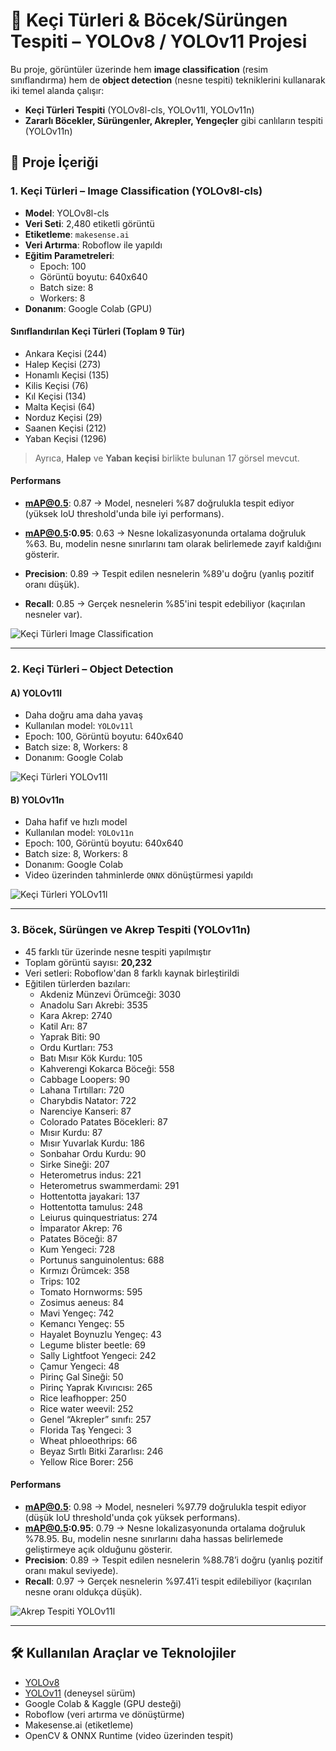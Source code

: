# 🐐 Keçi Türleri & Böcek/Sürüngen Tespiti – YOLOv8 / YOLOv11 Projesi

Bu proje, görüntüler üzerinde hem **image classification** (resim sınıflandırma) hem de **object detection** (nesne tespiti) tekniklerini kullanarak iki temel alanda çalışır:

- **Keçi Türleri Tespiti** (YOLOv8l-cls, YOLOv11l, YOLOv11n)
- **Zararlı Böcekler, Sürüngenler, Akrepler, Yengeçler** gibi canlıların tespiti (YOLOv11n)

## 📁 Proje İçeriği

### 1. Keçi Türleri – Image Classification (YOLOv8l-cls)

- **Model**: YOLOv8l-cls
- **Veri Seti**: 2,480 etiketli görüntü
- **Etiketleme**: `makesense.ai`
- **Veri Artırma**: Roboflow ile yapıldı
- **Eğitim Parametreleri**:
  - Epoch: 100
  - Görüntü boyutu: 640x640
  - Batch size: 8
  - Workers: 8
- **Donanım**: Google Colab (GPU)

#### Sınıflandırılan Keçi Türleri (Toplam 9 Tür)
- Ankara Keçisi (244)
- Halep Keçisi (273)
- Honamlı Keçisi (135)
- Kilis Keçisi (76)
- Kıl Keçisi (134)
- Malta Keçisi (64)
- Norduz Keçisi (29)
- Saanen Keçisi (212)
- Yaban Keçisi (1296)
> Ayrıca, **Halep** ve **Yaban keçisi** birlikte bulunan 17 görsel mevcut.

#### Performans
- **mAP@0.5**: 0.87 -> Model, nesneleri %87 doğrulukla tespit ediyor (yüksek IoU threshold'unda bile iyi performans).
- **mAP@0.5:0.95**: 0.63 -> Nesne lokalizasyonunda ortalama doğruluk %63. Bu, modelin nesne sınırlarını tam olarak belirlemede zayıf kaldığını gösterir.

- **Precision**: 0.89 -> Tespit edilen nesnelerin %89'u doğru (yanlış pozitif oranı düşük).
- **Recall**: 0.85 -> Gerçek nesnelerin %85'ini tespit edebiliyor (kaçırılan nesneler var).

<!-- Görsel örneği --> 
![Keçi Türleri Image Classification](./ReadmeResim/kecilerImageClassification.png)

---

### 2. Keçi Türleri – Object Detection

#### A) YOLOv11l
- Daha doğru ama daha yavaş
- Kullanılan model: `YOLOv11l`
- Epoch: 100, Görüntü boyutu: 640x640
- Batch size: 8, Workers: 8
- Donanım: Google Colab


<!-- Detected output örneği -->
![Keçi Türleri YOLOv11l](./ReadmeResim/KeciYolov11l.png)



#### B) YOLOv11n
- Daha hafif ve hızlı model
- Kullanılan model: `YOLOv11n`
- Epoch: 100, Görüntü boyutu: 640x640
- Batch size: 8, Workers: 8
- Donanım: Google Colab
- Video üzerinden tahminlerde `ONNX` dönüştürmesi yapıldı

<!-- Detected output örneği -->
![Keçi Türleri YOLOv11l](./ReadmeResim/KeciYolov11n.png)

---

### 3. Böcek, Sürüngen ve Akrep Tespiti (YOLOv11n)

- 45 farklı tür üzerinde nesne tespiti yapılmıştır
- Toplam görüntü sayısı: **20,232**
- Veri setleri: Roboflow'dan 8 farklı kaynak birleştirildi
- Eğitilen türlerden bazıları:
    - Akdeniz Münzevi Örümceği: 3030
    - Anadolu Sarı Akrebi: 3535
    - Kara Akrep: 2740
    - Katil Arı: 87
    - Yaprak Biti: 90
    - Ordu Kurtları: 753
    - Batı Mısır Kök Kurdu: 105
    - Kahverengi Kokarca Böceği: 558
    - Cabbage Loopers: 90
    - Lahana Tırtılları: 720
    - Charybdis Natator: 722
    - Narenciye Kanseri: 87
    - Colorado Patates Böcekleri: 87
    - Mısır Kurdu: 87
    - Mısır Yuvarlak Kurdu: 186
    - Sonbahar Ordu Kurdu: 90
    - Sirke Sineği: 207
    - Heterometrus indus: 221
    - Heterometrus swammerdami: 291
    - Hottentotta jayakari: 137
    - Hottentotta tamulus: 248
    - Leiurus quinquestriatus: 274
    - İmparator Akrep: 76
    - Patates Böceği: 87
    - Kum Yengeci: 728
    - Portunus sanguinolentus: 688
    - Kırmızı Örümcek: 358
    - Trips: 102
    - Tomato Hornworms: 595
    - Zosimus aeneus: 84
    - Mavi Yengeç: 742
    - Kemancı Yengeç: 55
    - Hayalet Boynuzlu Yengeç: 43
    - Legume blister beetle: 69
    - Sally Lightfoot Yengeci: 242
    - Çamur Yengeci: 48
    - Pirinç Gal Sineği: 50
    - Pirinç Yaprak Kıvırıcısı: 265
    - Rice leafhopper: 250
    - Rice water weevil: 252
    - Genel “Akrepler” sınıfı: 257
    - Florida Taş Yengeci: 3
    - Wheat phloeothrips: 66
    - Beyaz Sırtlı Bitki Zararlısı: 246
    - Yellow Rice Borer: 256

#### Performans
- **mAP@0.5**: 0.98 -> Model, nesneleri %97.79 doğrulukla tespit ediyor (düşük IoU threshold'unda çok yüksek performans).
- **mAP@0.5:0.95**: 0.79 -> Nesne lokalizasyonunda ortalama doğruluk %78.95. Bu, modelin nesne sınırlarını daha hassas belirlemede geliştirmeye açık olduğunu gösterir.
- **Precision**: 0.89 -> Tespit edilen nesnelerin %88.78’i doğru (yanlış pozitif oranı makul seviyede).
- **Recall**: 0.97 -> Gerçek nesnelerin %97.41’i tespit edilebiliyor (kaçırılan nesne oranı oldukça düşük).

<!-- Detected akrep örneği -->
![Akrep Tespiti YOLOv11l](./ReadmeResim/SurungenBocek.png)

---


## 🛠️ Kullanılan Araçlar ve Teknolojiler

- [YOLOv8](https://github.com/ultralytics/ultralytics)
- [YOLOv11](https://github.com/WongKinYiu/yolov11) (deneysel sürüm)
- Google Colab & Kaggle (GPU desteği)
- Roboflow (veri artırma ve dönüştürme)
- Makesense.ai (etiketleme)
- OpenCV & ONNX Runtime (video üzerinden tespit)



